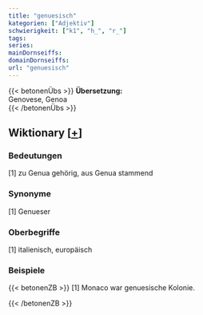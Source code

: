 ```yaml
---
title: "genuesisch"
kategorien: ["Adjektiv"]
schwierigkeit: ["k1", "h_", "r_"]
tags:
series:
mainDornseiffs:
domainDornseiffs:
url: "genuesisch"
---
```


{{< betonenÜbs >}}
**Übersetzung:**  
Genovese, Genoa  
{{< /betonenÜbs >}}

## Wiktionary [[+](https://de.wiktionary.org/wiki/genuesisch)]

### Bedeutungen
[1] zu Genua gehörig, aus Genua stammend  

### Synonyme
[1] Genueser  

### Oberbegriffe
[1] italienisch, europäisch  

### Beispiele
{{< betonenZB >}}
[1] Monaco war genuesische Kolonie.  

{{< /betonenZB >}}

